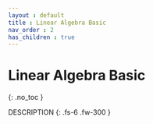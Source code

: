 ```yaml
---
layout : default
title : Linear Algebra Basic
nav_order : 2
has_children : true
---
```


# Linear Algebra Basic
{: .no_toc }

DESCRIPTION
{: .fs-6 .fw-300 }
